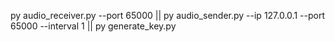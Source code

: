 py audio_receiver.py --port 65000 ||
py audio_sender.py --ip 127.0.0.1 --port 65000 --interval 1 ||
py generate_key.py
